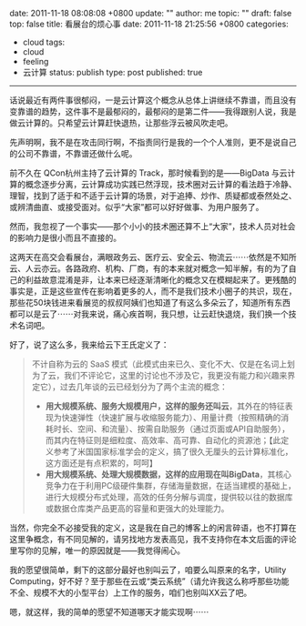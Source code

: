 date: 2011-11-18 08:08:08 +0800
update: ""
author: me
topic: ""
draft: false
top: false
title: 看展台的烦心事
date: 2011-11-18 21:25:56 +0800
categories:
- cloud
tags:
- cloud
- feeling
- 云计算
status: publish
type: post
published: true
---
<p>话说最近有两件事很郁闷，一是云计算这个概念从总体上讲继续不靠谱，而且没有变靠谱的趋势，这件事不是最郁闷的，最郁闷的是第二件——我得跟别人说，我是做云计算的。只希望云计算赶快退热，让那些浮云被风吹走吧。</p>

<p>先声明啊，我不是在攻击同行啊，不指责同行是我的一个个人准则，更不是说自己的公司不靠谱，不靠谱还做什么呢。</p>

<p>前不久在 QCon杭州主持了云计算的 Track，那时候看到的是——BigData 与云计算的概念逐步分离，云计算成功实践已然浮现，技术圈对云计算的看法趋于冷静、理智，找到了适于和不适于云计算的场景，对于追捧、炒作、质疑都或泰然处之、或辨清曲直、或接受面对。似乎“大家”都可以好好做事、为用户服务了。</p>

<p>然而，我忽视了一个事实——那个小小的技术圈还算不上“大家”，技术人员对社会的影响力是很小而且不直接的。</p>

<p>这两天在高交会看展台，满眼政务云、医疗云、安全云、物流云⋯⋯依然是不知所云、人云亦云。各路政府、机构、厂商，有的本来就对概念一知半解，有的为了自己的利益故意混淆是非，让本来已经逐渐清晰化的概念又在模糊起来了。更残酷的事实是，正是这些宣传在影响着更多的人，而不是我们技术小圈子的共识，现在，那些花50块钱进来看展览的叔叔阿姨们也知道了有这么多朵云了，知道所有东西都可以是云了⋯⋯对我来说，痛心疾首啊，我只想，让云赶快退烧，我们换一个技术名词吧。</p>

<p>好了，说了这么多，我来给云下王氏定义了：</p>

<blockquote><p>不计自称为云的 SaaS 模式（此模式由来已久、变化不大、仅是在名词上划为了云，我们不评论它，这里的讨论也不涉及它，我更没有能力和兴趣来界定它），过去几年谈的云已经划分为了两个主流的概念：</p>

<ul>

<li><strong>用大规模系统、服务大规模用户，这样的服务还叫云</strong>，其外在的特征表现为快速弹性（快速扩展与收缩服务能力）、用量计费（按照精确的消耗时长、空间、和流量）、按需自助服务（通过页面或API自助服务），而其内在特征则是细粒度、高效率、高可靠、自动化的资源池；【此定义参考了米国国家标准学会的定义，搞了很久无厘头的云计算标准化，这方面还是有点积累的，呵呵】</li>

<li><strong>用大规模系统、处理大规模数据，这样的应用现在叫BigData</strong>，其核心竞争力在于利用PC级硬件集群，存储海量数据，在适当建模的基础上，进行大规模分布式处理，高效的任务分解与调度，提供较以往的数据库或数据仓库类产品更高的容量和更强大的处理能力。</li>

</ul>

</blockquote>

<p>当然，你完全不必接受我的定义，这是我在自己的博客上的闲言碎语，也不打算在这里争概念，有不同见解的，请另找地方发表高见，我不支持你在本文后面的评论里写你的见解，唯一的原因就是——我觉得闹心。</p>

<p>我的愿望很简单，剩下的这部分最好也别叫云了，咱要么叫原来的名字，Utility Computing，好不好？至于那些在云或“类云系统”（请允许我这么称呼那些功能不全、规模不大的小型平台）上工作的服务，咱们也别叫XX云了吧。</p>

<p>嗯，就这样，我的简单的愿望不知道哪天才能实现啊⋯⋯</p>
